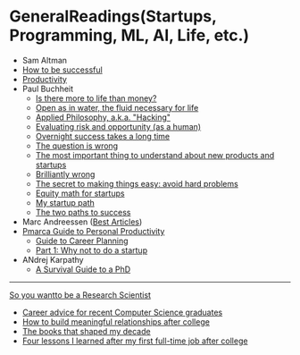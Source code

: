 # GeneralReadings(Startups, Programming, ML, AI, Life, etc.)

- Sam Altman
- [How to be successful](https://blog.samaltman.com/how-to-be-successful)
- [Productivity](https://blog.samaltman.com/productivity)
- Paul Buchheit
    - [Is there more to life than money?](http://paulbuchheit.blogspot.com/2007/12/is-there-more-to-life-than-money.html)
    - [Open as in water, the fluid necessary for life](http://paulbuchheit.blogspot.com/2009/11/open-as-in-water-fluid-necessary-for.html)
    - [Applied Philosophy, a.k.a. "Hacking"](http://paulbuchheit.blogspot.com/2009/10/applied-philosophy-aka-hacking.html)
    - [Evaluating risk and opportunity (as a human)](http://paulbuchheit.blogspot.com/2009/09/evaluating-risk-and-opportunity-as.html)
    - [Overnight success takes a long time](http://paulbuchheit.blogspot.com/2009/01/overnight-success-takes-long-time.html)
    - [The question is wrong](http://paulbuchheit.blogspot.com/2009/01/question-is-wrong.html)
    - [The most important thing to understand about new products and startups](http://paulbuchheit.blogspot.com/2008/02/most-import-thing-to-understand-about.html)
    - [Brilliantly wrong](http://paulbuchheit.blogspot.com/2007/12/brilliantly-wrong.html)
    - [The secret to making things easy: avoid hard problems](http://paulbuchheit.blogspot.com/2007/04/secret-to-making-things-easy-avoid-hard.html)
    - [Equity math for startups](http://paulbuchheit.blogspot.com/2007/03/equity-math-for-startups.html)
    - [My startup path](http://paulbuchheit.blogspot.com/2007/03/my-startup-path.html)
    - [The two paths to success](http://paulbuchheit.blogspot.com/2011/02/two-paths-to-success.html)
- Marc Andreessen ([Best Articles](https://pmarchive.com/))
- [Pmarca Guide to Personal Productivity](https://pmarchive.com/guide_to_personal_productivity.html)
    - [Guide to Career Planning](https://pmarchive.com/guide_to_career_planning_part0.html)
    - [Part 1: Why not to do a startup](https://pmarchive.com/guide_to_startups_part1.html)
- ANdrej Karpathy
    - [A Survival Guide to a PhD](http://karpathy.github.io/2016/09/07/phd/)

---
[So you wantto be a Research Scientist](https://www.ntu.edu.sg/home/linqiu/So%20you%20want%20to%20be%20a%20Research%20Scientist.pdf)
- [Career advice for recent Computer Science graduates](https://huyenchip.com/2018/10/08/career-advice-recent-cs-graduates.html)
- [How to build meaningful relationships after college](https://huyenchip.com/2018/11/16/building-meaningful-relationships.html)
- [The books that shaped my decade](https://huyenchip.com/2019/12/28/books-that-shaped-my-decade.html)
- [Four lessons I learned after my first full-time job after college](https://huyenchip.com/2019/12/23/leaving-nvidia-lessons.html)
